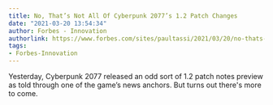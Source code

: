 ```yaml
---
title: No, That’s Not All Of Cyberpunk 2077’s 1.2 Patch Changes
date: "2021-03-20 13:54:34"
author: Forbes - Innovation
authorlink: https://www.forbes.com/sites/paultassi/2021/03/20/no-thats-not-all-of-cyberpunk-2077s-12-patch-changes/
tags:
- Forbes-Innovation
---
```

Yesterday, Cyberpunk 2077 released an odd sort of 1.2 patch notes preview as told through one of the game’s news anchors. But turns out there's more to come.